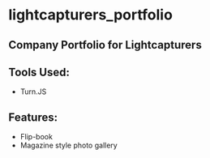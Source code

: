 # lightcapturers_portfolio
## Company Portfolio for Lightcapturers


## Tools Used:
* Turn.JS

## Features:
* Flip-book
* Magazine style photo gallery
